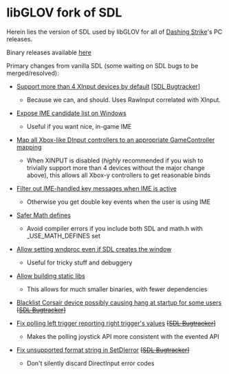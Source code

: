libGLOV fork of SDL
========================

Herein lies the version of SDL used by libGLOV for all of [Dashing Strike](http://www.dashingstrike.com)'s PC releases.

Binary releases available [here](https://jimbly.github.io/SDL/)

Primary changes from vanilla SDL (some waiting on SDL bugs to be merged/resolved):
* [Support more than 4 XInput devices by default](https://github.com/Jimbly/SDL/commit/0b096cb0af45cb46315c9f1c0485afc08f85e5ee) [[SDL Bugtracker](https://bugzilla.libsdl.org/show_bug.cgi?id=4477)]
  * Because we can, and should.  Uses RawInput correlated with XInput.
* [Expose IME candidate list on Windows](https://github.com/Jimbly/SDL/commit/39f1d306eb689842981d29246fcda5fa419b68b1)
  * Useful if you want nice, in-game IME
* [Map all Xbox-like DInput controllers to an appropriate GameController mapping](https://github.com/Jimbly/SDL/commit/dd1262bd8f5db94d8ca943743ec64d3ac08255a5)
  * When XINPUT is disabled (*highly* recommended if you wish to trivially support more than 4 devices without the major change above), this allows all Xbox-y controllers to get reasonable binds
* [Filter out IME-handled key messages when IME is active](https://github.com/Jimbly/SDL/commit/96b6bab636bf4b1499b9d99e2c1a7292b51ae7b0)
  * Otherwise you get double key events when the user is using IME
* [Safer Math defines](https://github.com/Jimbly/SDL/commit/2e42806dbca55a22b5b15a4a5becc779f2118735)
  * Avoid compiler errors if you include both SDL and math.h with _USE_MATH_DEFINES set
* [Allow setting wndproc even if SDL creates the window](https://github.com/Jimbly/SDL/commit/a28601f1075b1a3b79a757baef755bc17367a8ed)
  * Useful for tricky stuff and debuggery
* [Allow building static libs](https://github.com/Jimbly/SDL/commit/cd35fe34d8f3aba726de37b445f3c0a55a68e4a5)
  * This allows for much smaller binaries, with fewer dependencies

* [Blacklist Corsair device possibly causing hang at startup for some users](https://github.com/Jimbly/SDL/commit/1e90e83d7a239b34267d82a728f79bd7ff8a1791) ~~[[SDL Bugtracker](https://bugzilla.libsdl.org/show_bug.cgi?id=4585)]~~
* [Fix polling left trigger reporting right trigger's values](https://github.com/Jimbly/SDL/commit/3079b68cf56fe275b6bd8f5fcc2d934d42cd46f1) ~~[[SDL Bugtracker](https://bugzilla.libsdl.org/show_bug.cgi?id=4547)]~~
  * Makes the polling joystick API more consistent with the evented API
* [Fix unsupported format string in SetDIerror](https://github.com/Jimbly/SDL/commit/9e4c82f49c4410c9981999003ecebda81801c5b4) ~~[[SDL Bugtracker](https://bugzilla.libsdl.org/show_bug.cgi?id=4548)]~~
  * Don't silently discard DirectInput error codes
